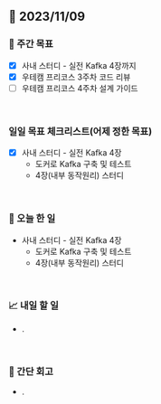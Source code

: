 ## 📅 2023/11/09


### 👏 주간 목표

- [x] 사내 스터디 - 실전 Kafka 4장까지
- [x] 우테캠 프리코스 3주차 코드 리뷰
- [ ] 우테캠 프리코스 4주차 설계 가이드

<br/>

### 일일 목표 체크리스트(어제 정한 목표)
 
- [x] 사내 스터디 - 실전 Kafka 4장
  - 도커로 Kafka 구축 및 테스트
  - 4장(내부 동작원리) 스터디

<br/>

### 💯 오늘 한 일

- 사내 스터디 - 실전 Kafka 4장
  - 도커로 Kafka 구축 및 테스트
  - 4장(내부 동작원리) 스터디

<br/>

### 📈 내일 할 일

- .

<br/>

### 🤔 간단 회고

- . 
 
